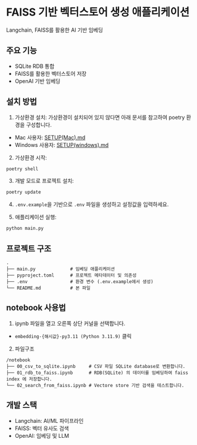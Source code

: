 # FAISS 기반 벡터스토어 생성 애플리케이션

Langchain, FAISS를 활용한 AI 기반 임베딩

## 주요 기능

- SQLite RDB 통합
- FAISS를 활용한 벡터스토어 저장
- OpenAI 기반 임베딩

## 설치 방법
1. 가상환경 설치:
가상환경이 설치되어 있지 않다면 아래 문서를 참고하여 poetry 환경을 구성합니다.
- Mac 사용자: [SETUP(Mac).md](/doc/SETUP(MAC).md)
- Windows 사용자: [SETUP(windows).md](/doc/SETUP(windows).md)

2. 가상환경 시작:
```bash
poetry shell
```

3. 개발 모드로 프로젝트 설치:
```bash
poetry update
```

4. `.env.example`을 기반으로 `.env` 파일을 생성하고 설정값을 입력하세요.

5. 애플리케이션 실행:
```bash
python main.py
```

## 프로젝트 구조

```
.
├── main.py             # 임베딩 애플리케이션
├── pyproject.toml      # 프로젝트 메타데이터 및 의존성
├── .env                # 환경 변수 (.env.example에서 생성)
└── README.md           # 본 파일
```

## notebook 사용법

1. ipynb 파일을 열고 오른쪽 상단 커널을 선택합니다.
- `embedding-{해시값}-py3.11 (Python 3.11.9)` 클릭

2. 파일구조

```
/notebook
├── 00_csv_to_sqlite.ipynb     # CSV 파일 SQLite database로 변환합니다.
├── 01_rdb_to_faiss.ipynb      # RDB(SQLite) 의 데이터를 임베딩하여 faiss index 에 저장합니다.
└── 02_search_from_faiss.ipynb # Vectore store 기반 검색을 테스트합니다.
```

## 개발 스택

- Langchain: AI/ML 파이프라인
- FAISS: 벡터 유사도 검색
- OpenAI: 임베딩 및 LLM